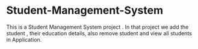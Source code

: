# Student-Management-System
This is a Student Management System project . In that project we add the student , their education details, also remove student and view all students in Application.
